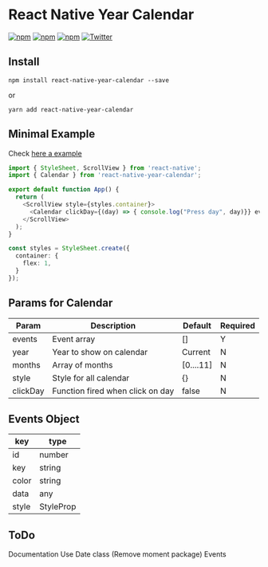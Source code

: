 # React Native Year Calendar
[![npm](https://img.shields.io/npm/l/react-native-year-calendar.svg)](https://npmjs.com/package/react-native-year-calendar) [![npm](https://img.shields.io/npm/v/react-native-year-calendar.svg)](https://npmjs.com/package/react-native-year-calendar) [![npm](https://img.shields.io/npm/dm/react-native-year-calendar.svg)](https://npmjs.com/package/react-native-year-calendar) [![Twitter](https://img.shields.io/badge/Twitter-Go%20to%20twitter-blue)](https://twitter.com/DaniRieraNet)



## Install

``npm install react-native-year-calendar --save ``

or 

``yarn add react-native-year-calendar``

## Minimal Example

Check [here a example](https://snack.expo.dev/@danielriera/example-react-native-year-calendar)

`````ts
import { StyleSheet, ScrollView } from 'react-native';
import { Calendar } from 'react-native-year-calendar';

export default function App() {
  return (
    <ScrollView style={styles.container}>
      <Calendar clickDay={(day) => { console.log("Press day", day)}} events={[]} />
    </ScrollView>
  );
}

const styles = StyleSheet.create({
  container: {
    flex: 1,
  }
});

`````

## Params for Calendar

| Param  | Description  | Default  | Required  |
|---|---|---|---|
| events  | Event array  | []  | Y |
| year   | Year to show on calendar  | Current  | N  |
| months  | Array of months  | [0....11]  | N  |
| style  | Style for all calendar  | {}  |  N |
| clickDay  | Function fired when click on day | false  | N |

## Events Object

| key | type
|--|--
| id | number
| key | string
| color | string
|data | any
|style | StyleProp

## ToDo
Documentation
Use Date class (Remove moment package)
Events